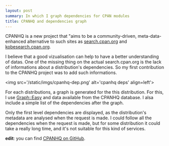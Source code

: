 ```yaml
---
layout: post
summary: In which I graph dependencies for CPAN modules
title: CPANHQ and dependencies graph
---
```


CPANHQ is a new project that "aims to be a community-driven, meta-data-enhanced alternative to such sites as [search.cpan.org](http://search.cpan.org) and [kobesearch.cpan.org](http://kobesearch.cpan.org/).

I believe that a good vizualisation can help to have a better understanding of datas. One of the missing thing on the actual search.cpan.org is the lack of informations about a distribution's dependencies. So my first contribution to the CPANHQ project was to add such informations.

<img src='/static/imgs/cpanhq-dep.png' alt='cpanhq deps' align=left'>

For each distributions, a graph is generated for the this distribution. For this, I use [Graph::Easy](http://search.cpan.org/perldoc?Graph::Easy) and data available from the CPANHQ database. I alsa include a simple list of the dependencies after the graph.

Only the first level dependencies are displayed, as the distribution's metadata are analysed when the request is made. I could follow all the dependencies when the request is made, but for some distribution it could take a really long time, and it's not suitable for this kind of services.  

**edit**: you can find [CPANHQ on GitHub](http://github.com/bricas/cpanhq/tree/master).
